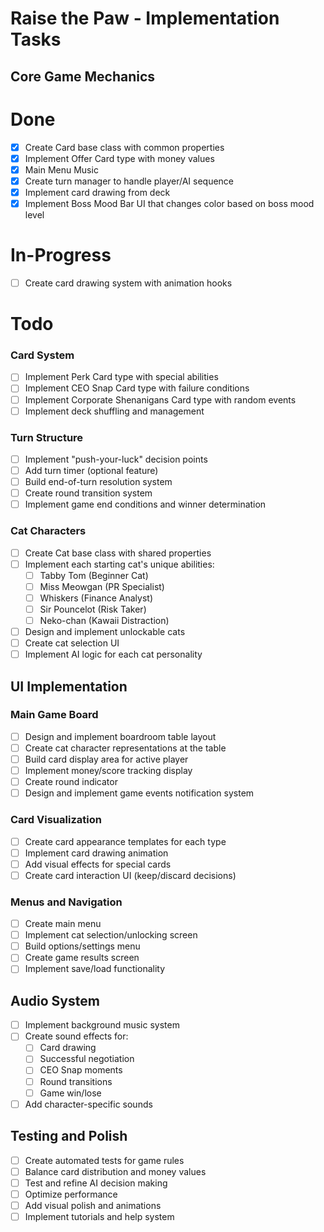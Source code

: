 # Raise the Paw - Implementation Tasks

## Core Game Mechanics

# Done
- [x] Create Card base class with common properties
- [x] Implement Offer Card type with money values
- [x] Main Menu Music
- [x] Create turn manager to handle player/AI sequence
- [x] Implement card drawing from deck
- [x] Implement Boss Mood Bar UI that changes color based on boss mood level

# In-Progress
- [ ] Create card drawing system with animation hooks

# Todo

### Card System
- [ ] Implement Perk Card type with special abilities
- [ ] Implement CEO Snap Card type with failure conditions
- [ ] Implement Corporate Shenanigans Card type with random events
- [ ] Implement deck shuffling and management

### Turn Structure
- [ ] Implement "push-your-luck" decision points
- [ ] Add turn timer (optional feature)
- [ ] Build end-of-turn resolution system
- [ ] Create round transition system
- [ ] Implement game end conditions and winner determination

### Cat Characters
- [ ] Create Cat base class with shared properties
- [ ] Implement each starting cat's unique abilities:
  - [ ] Tabby Tom (Beginner Cat)
  - [ ] Miss Meowgan (PR Specialist)
  - [ ] Whiskers (Finance Analyst)
  - [ ] Sir Pouncelot (Risk Taker)
  - [ ] Neko-chan (Kawaii Distraction)
- [ ] Design and implement unlockable cats
- [ ] Create cat selection UI
- [ ] Implement AI logic for each cat personality

## UI Implementation

### Main Game Board
- [ ] Design and implement boardroom table layout
- [ ] Create cat character representations at the table
- [ ] Build card display area for active player
- [ ] Implement money/score tracking display
- [ ] Create round indicator
- [ ] Design and implement game events notification system

### Card Visualization
- [ ] Create card appearance templates for each type
- [ ] Implement card drawing animation
- [ ] Add visual effects for special cards
- [ ] Create card interaction UI (keep/discard decisions)

### Menus and Navigation
- [ ] Create main menu
- [ ] Implement cat selection/unlocking screen
- [ ] Build options/settings menu
- [ ] Create game results screen
- [ ] Implement save/load functionality

## Audio System
- [ ] Implement background music system
- [ ] Create sound effects for:
  - [ ] Card drawing
  - [ ] Successful negotiation
  - [ ] CEO Snap moments
  - [ ] Round transitions
  - [ ] Game win/lose
- [ ] Add character-specific sounds

## Testing and Polish
- [ ] Create automated tests for game rules
- [ ] Balance card distribution and money values
- [ ] Test and refine AI decision making
- [ ] Optimize performance
- [ ] Add visual polish and animations
- [ ] Implement tutorials and help system 